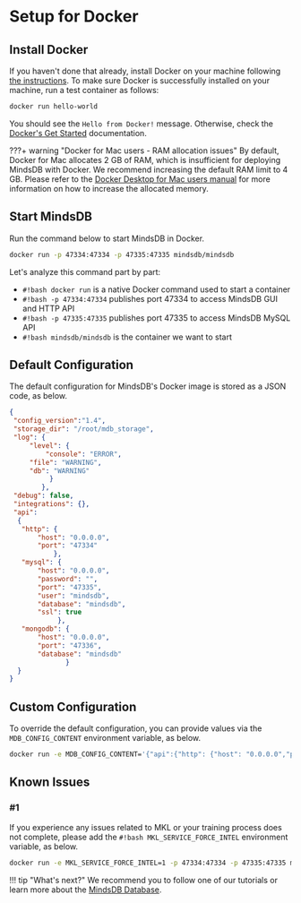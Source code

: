 # Setup for Docker

## Install Docker

If you haven't done that already, install Docker on your machine following [the instructions](https://docs.docker.com/install). To make sure Docker is successfully installed on your machine, run a test container as follows:

```bash
docker run hello-world
```

You should see the `Hello from Docker!` message. Otherwise, check the [Docker's Get Started](https://www.docker.com/get-started) documentation.

???+ warning "Docker for Mac users - RAM allocation issues"
    By default, Docker for Mac allocates 2 GB of RAM, which is insufficient for deploying MindsDB with Docker. We recommend increasing the default RAM limit to 4 GB. Please refer to the [Docker Desktop for Mac users manual](https://docs.docker.com/desktop/mac/#resources) for more information on how to increase the allocated memory.

## Start MindsDB

Run the command below to start MindsDB in Docker.

```bash
docker run -p 47334:47334 -p 47335:47335 mindsdb/mindsdb
```

Let's analyze this command part by part:

- `#!bash docker run` is a native Docker command used to start a container
- `#!bash -p 47334:47334` publishes port 47334 to access MindsDB GUI and HTTP API
- `#!bash -p 47335:47335` publishes port 47335 to access MindsDB MySQL API
- `#!bash mindsdb/mindsdb` is the container we want to start

## Default Configuration

The default configuration for MindsDB's Docker image is stored as a JSON code, as below.

```json
{
 "config_version":"1.4",
 "storage_dir": "/root/mdb_storage",
 "log": { 
     "level": {
         "console": "ERROR",
	 "file": "WARNING",
	 "db": "WARNING"
	      } 
        },
 "debug": false,
 "integrations": {},
 "api":
  {
   "http": {
       "host": "0.0.0.0",
       "port": "47334"
           },
   "mysql": {
       "host": "0.0.0.0",
       "password": "",
       "port": "47335",
       "user": "mindsdb",
       "database": "mindsdb",
       "ssl": true
            },
   "mongodb": {
       "host": "0.0.0.0",
       "port": "47336",
       "database": "mindsdb"
              }
  }
}
```

## Custom Configuration

To override the default configuration, you can provide values via the `MDB_CONFIG_CONTENT` environment variable, as below.

```bash
docker run -e MDB_CONFIG_CONTENT='{"api":{"http": {"host": "0.0.0.0","port": "8080"}}}' mindsdb/mindsdb
```

## Known Issues

### #1
If you experience any issues related to MKL or your training process does not complete, please add the `#!bash MKL_SERVICE_FORCE_INTEL` environment variable, as below.

```bash
docker run -e MKL_SERVICE_FORCE_INTEL=1 -p 47334:47334 -p 47335:47335 mindsdb/mindsdb
```

!!! tip "What's next?"
    We recommend you to follow one of our tutorials or learn more about the [MindsDB Database](/sql/table-structure/).
